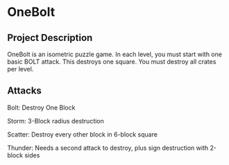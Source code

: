 # OneBolt
## Project Description
OneBolt is an isometric puzzle game. In each level, you must start with one basic BOLT attack. This destroys one square. You must destroy all crates per level.
## Attacks
Bolt: Destroy One Block

Storm:	3-Block radius destruction

Scatter:	Destroy every other block in 6-block square

Thunder:	Needs a second attack to destroy, plus sign destruction with 2-block sides
